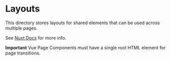 # Layouts

This directory stores layouts for shared elements that can be used across multiple pages.

See [Nuxt Docs](https://v3.nuxtjs.org/guide/directory-structure/layouts) for more info.

**Important** Vue Page Components must have a single root HTML element for page transitions.
